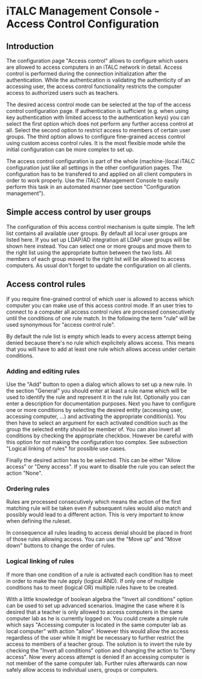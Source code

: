 # iTALC Management Console - Access Control Configuration

## Introduction

The configuration page "Access control" allows to configure which users are allowed to access computers in an iTALC network in detail. Access control is performed during the connection initialization after the authentication. While the authentication is validating the authenticity of an accessing user, the access control functionality restricts the computer access to authorized users such as teachers.

The desired access control mode can be selected at the top of the access control configuration page. If authentication is sufficient (e.g. when using key authentication with limited access to the authentication keys) you can select the first option which does not perform any further access control at all. Select the second option to restrict access to members of certain user groups. The third option allows to configure fine-grained access control using custom access control rules. It is the most flexible mode while the initial configuration can be more complex to set up.

The access control configuration is part of the whole (machine-)local iTALC configuration just like all settings in the other configuration pages. The configuration has to be transfered to and applied on all client computers in order to work properly. Use the iTALC Management Console to easily perform this task in an automated manner (see section "Configuration management").


## Simple access control by user groups

The configuration of this access control mechanism is quite simple. The left list contains all available user groups. By default all local user groups are listed here. If you set up LDAP/AD integration all LDAP user groups will be shown here instead. You can select one or more groups and move them to the right list using the appropriate button between the two lists. All members of each group moved to the right list will be allowed to access computers. As usual don't forget to update the configuration on all clients.


## Access control rules

If you require fine-grained control of which user is allowed to access which computer you can make use of this access control mode. If an user tries to connect to a computer all access control rules are processed consecutively until the conditions of one rule match. In the following the term "rule" will be used synonymous for "access control rule".

By default the rule list is empty which leads to every access attempt being denied because there's no rule which explicitely allows access. This means that you will have to add at least one rule which allows access under certain conditions.

### Adding and editing rules

Use the "Add" button to open a dialog which allows to set up a new rule. In the section "General" you should enter at least a rule name which will be used to identify the rule and represent it in the rule list. Optionally you can enter a description for documentation purposes. Next you have to configure one or more conditions by selecting the desired entity (accessing user, accessing computer, ...) and activating the appropriate condition(s). You then have to select an argument for each activated condition such as the group the selected entity should be member of. You can also invert all conditions by checking the appropriate checkbox. However be careful with this option for not making the configuration too complex. See subsection "Logical linking of rules" for possible use cases.

Finally the desired action has to be selected. This can be either "Allow access" or "Deny access". If you want to disable the rule you can select the action "None".


### Ordering rules

Rules are processed consecutively which means the action of the first matching rule will be taken even if subsequent rules would also match and possibly would lead to a different action. This is very important to know when defining the ruleset.

In consequence all rules leading to access denial should be placed in front of those rules allowing access. You can use the "Move up" and "Move down" buttons to change the order of rules.


### Logical linking of rules

If more than one condition of a rule is activated each condition has to meet in order to make the rule apply (logical AND). If only one of multiple conditions has to meet (logical OR) multiple rules have to be created.

With a little knowledge of boolean algebra the "Invert all conditions" option can be used to set up advanced scenarios. Imagine the case where it is desired that a teacher is only allowed to access computers in the same computer lab as he is currently logged on. You could create a simple rule which says "Accessing computer is located in the same computer lab as local computer" with action "allow". However this would allow the access regardless of the user while it might be necessary to further restrict the access to members of a teacher group. The solution is to invert the rule by checking the "Invert all conditions" option and changing the action to "Deny access". Now every access attempt is denied if an accessing computer is not member of the same computer lab. Further rules afterwards can now safely allow access to individual users, groups or computers.
